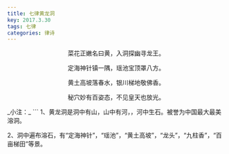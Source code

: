 ```yaml
---
title: 七律黄龙洞
key: 2017.3.30
tags: 七律
categories: 律诗
---
```


<p align="center">菜花正嫩名曰黄，入洞探幽寻龙王。
</p>
<p align="center">定海神针镇一隅，瑶池宝顶罩八方。
</p>
<p align="center">黄土高坡落春水，银川梯地敬佛香。
</p>
<p align="center">秘穴妙有百姿态，不见皇天也放光。
</p>
_小注：_
```
1、黄龙洞是洞中有山，山中有河，，河中生石。被誉为中国最大最美溶洞。

2、洞中遍布溶石，有“定海神针”，“瑶池”，“黄土高坡”，“龙头”，“九柱香”，“百亩梯田”等景。

```
